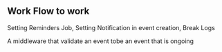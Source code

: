 ## Work Flow to work
Setting Reminders Job,
Setting Notification in event creation,
Break Logs

A middleware that validate an event tobe an event that is ongoing



#
